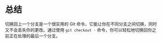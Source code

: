 # 总结

切换回上一个分支是一个很实用的 Git 命令，它能让你在不同分支之间切换，同时又不会丢失你的更改。通过使用 `git checkout -` 命令，你可以轻松地切换回你之前正在处理的最后一个分支。
